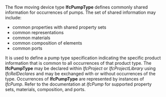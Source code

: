 ﻿The flow moving device type **IfcPumpType** defines commonly shared information for occurrences of pumps. The set of shared information may include:

* common properties with shared property sets
* common representations
* common materials
* common composition of elements
* common ports

It is used to define a pump type specification indicating the specific product information that is common to all occurrences of that product type. The **IfcPumpType** may be declared within _IfcProject_ or _IfcProjectLibrary_ using _IfcRelDeclares_ and may be exchanged with or without occurrences of the type. Occurrences of **IfcPumpType** are represented by instances of _IfcPump_. Refer to the documentation at _IfcPump_ for supported property sets, materials, composition, and ports.